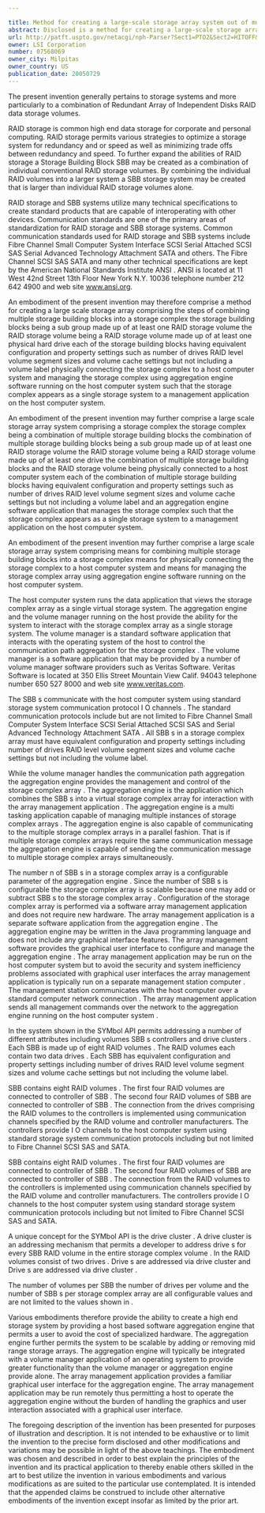 ```yaml
---

title: Method for creating a large-scale storage array system out of multiple mid-range storage arrays
abstract: Disclosed is a method for creating a large-scale storage array by combining multiple mid-range storage arrays via a host based aggregation engine software application. Each mid-range storage array, also call a storage building block, consists of one or more RAID volumes. Each mid-range storage array has equivalent configuration and property settings including number of drives, RAID level, volume segment sizes, and volume cache settings, but not including the volume label. The complex combination of mid-range storage arrays appears as a single storage system to a data management application of a host computer system. Once the mid-range storage arrays are aggregated into a large-scale storage array, or storage complex array, common features may be modified as a collection of items so that a common modification need only be entered one time for all items in the collection. The storage complex array also permits a management application to interact with the storage complex array as a virtual volume without the need to handle the complexities of the individual mid-range storage arrays. A separate graphical user interface application permits a system administrator to configure the aggregation engine without putting the burden of graphics and user interaction into the operation of the aggregation engine. The host based aggregation engine provides cost savings by creating a high end storage system without the need for costly specialized hardware. The aggregation engine is also scalable, permitting the addition or subtraction of mid-range storage arrays.
url: http://patft.uspto.gov/netacgi/nph-Parser?Sect1=PTO2&Sect2=HITOFF&p=1&u=%2Fnetahtml%2FPTO%2Fsearch-adv.htm&r=1&f=G&l=50&d=PALL&S1=07568069&OS=07568069&RS=07568069
owner: LSI Corporation
number: 07568069
owner_city: Milpitas
owner_country: US
publication_date: 20050729
---
```

The present invention generally pertains to storage systems and more particularly to a combination of Redundant Array of Independent Disks RAID data storage volumes.

RAID storage is common high end data storage for corporate and personal computing. RAID storage permits various strategies to optimize a storage system for redundancy and or speed as well as minimizing trade offs between redundancy and speed. To further expand the abilities of RAID storage a Storage Building Block SBB may be created as a combination of individual conventional RAID storage volumes. By combining the individual RAID volumes into a larger system a SBB storage system may be created that is larger than individual RAID storage volumes alone.

RAID storage and SBB systems utilize many technical specifications to create standard products that are capable of interoperating with other devices. Communication standards are one of the primary areas of standardization for RAID storage and SBB storage systems. Common communication standards used for RAID storage and SBB systems include Fibre Channel Small Computer System Interface SCSI Serial Attached SCSI SAS Serial Advanced Technology Attachment SATA and others. The Fibre Channel SCSI SAS SATA and many other technical specifications are kept by the American National Standards Institute ANSI . ANSI is located at 11 West 42nd Street 13th Floor New York N.Y. 10036 telephone number 212 642 4900 and web site www.ansi.org.

An embodiment of the present invention may therefore comprise a method for creating a large scale storage array comprising the steps of combining multiple storage building blocks into a storage complex the storage building blocks being a sub group made up of at least one RAID storage volume the RAID storage volume being a RAID storage volume made up of at least one physical hard drive each of the storage building blocks having equivalent configuration and property settings such as number of drives RAID level volume segment sizes and volume cache settings but not including a volume label physically connecting the storage complex to a host computer system and managing the storage complex using aggregation engine software running on the host computer system such that the storage complex appears as a single storage system to a management application on the host computer system.

An embodiment of the present invention may further comprise a large scale storage array system comprising a storage complex the storage complex being a combination of multiple storage building blocks the combination of multiple storage building blocks being a sub group made up of at least one RAID storage volume the RAID storage volume being a RAID storage volume made up of at least one drive the combination of multiple storage building blocks and the RAID storage volume being physically connected to a host computer system each of the combination of multiple storage building blocks having equivalent configuration and property settings such as number of drives RAID level volume segment sizes and volume cache settings but not including a volume label and an aggregation engine software application that manages the storage complex such that the storage complex appears as a single storage system to a management application on the host computer system.

An embodiment of the present invention may further comprise a large scale storage array system comprising means for combining multiple storage building blocks into a storage complex means for physically connecting the storage complex to a host computer system and means for managing the storage complex array using aggregation engine software running on the host computer system.

The host computer system runs the data application that views the storage complex array as a single virtual storage system. The aggregation engine and the volume manager running on the host provide the ability for the system to interact with the storage complex array as a single storage system. The volume manager is a standard software application that interacts with the operating system of the host to control the communication path aggregation for the storage complex . The volume manager is a software application that may be provided by a number of volume manager software providers such as Veritas Software. Veritas Software is located at 350 Ellis Street Mountain View Calif. 94043 telephone number 650 527 8000 and web site www.veritas.com.

The SBB s communicate with the host computer system using standard storage system communication protocol I O channels . The standard communication protocols include but are not limited to Fibre Channel Small Computer System Interface SCSI Serial Attached SCSI SAS and Serial Advanced Technology Attachment SATA . All SBB s in a storage complex array must have equivalent configuration and property settings including number of drives RAID level volume segment sizes and volume cache settings but not including the volume label.

While the volume manager handles the communication path aggregation the aggregation engine provides the management and control of the storage complex array . The aggregation engine is the application which combines the SBB s into a virtual storage complex array for interaction with the array management application . The aggregation engine is a multi tasking application capable of managing multiple instances of storage complex arrays . The aggregation engine is also capable of communicating to the multiple storage complex arrays in a parallel fashion. That is if multiple storage complex arrays require the same communication message the aggregation engine is capable of sending the communication message to multiple storage complex arrays simultaneously.

The number n of SBB s in a storage complex array is a configurable parameter of the aggregation engine . Since the number of SBB s is configurable the storage complex array is scalable because one may add or subtract SBB s to the storage complex array . Configuration of the storage complex array is performed via a software array management application and does not require new hardware. The array management application is a separate software application from the aggregation engine . The aggregation engine may be written in the Java programming language and does not include any graphical interface features. The array management software provides the graphical user interface to configure and manage the aggregation engine . The array management application may be run on the host computer system but to avoid the security and system inefficiency problems associated with graphical user interfaces the array management application is typically run on a separate management station computer . The management station communicates with the host computer over a standard computer network connection . The array management application sends all management commands over the network to the aggregation engine running on the host computer system .

In the system shown in the SYMbol API permits addressing a number of different attributes including volumes SBB s controllers and drive clusters . Each SBB is made up of eight RAID volumes . The RAID volumes each contain two data drives . Each SBB has equivalent configuration and property settings including number of drives RAID level volume segment sizes and volume cache settings but not including the volume label.

SBB contains eight RAID volumes . The first four RAID volumes are connected to controller of SBB . The second four RAID volumes of SBB are connected to controller of SBB . The connection from the drives comprising the RAID volumes to the controllers is implemented using communication channels specified by the RAID volume and controller manufacturers. The controllers provide I O channels to the host computer system using standard storage system communication protocols including but not limited to Fibre Channel SCSI SAS and SATA.

SBB contains eight RAID volumes . The first four RAID volumes are connected to controller of SBB . The second four RAID volumes of SBB are connected to controller of SBB . The connection from the RAID volumes to the controllers is implemented using communication channels specified by the RAID volume and controller manufacturers. The controllers provide I O channels to the host computer system using standard storage system communication protocols including but not limited to Fibre Channel SCSI SAS and SATA.

A unique concept for the SYMbol API is the drive cluster . A drive cluster is an addressing mechanism that permits a developer to address drive s for every SBB RAID volume in the entire storage complex volume . In the RAID volumes consist of two drives . Drive s are addressed via drive cluster and Drive s are addressed via drive cluster .

The number of volumes per SBB the number of drives per volume and the number of SBB s per storage complex array are all configurable values and are not limited to the values shown in .

Various embodiments therefore provide the ability to create a high end storage system by providing a host based software aggregation engine that permits a user to avoid the cost of specialized hardware. The aggregation engine further permits the system to be scalable by adding or removing mid range storage arrays. The aggregation engine will typically be integrated with a volume manager application of an operating system to provide greater functionality than the volume manager or aggregation engine provide alone. The array management application provides a familiar graphical user interface for the aggregation engine. The array management application may be run remotely thus permitting a host to operate the aggregation engine without the burden of handling the graphics and user interaction associated with a graphical user interface.

The foregoing description of the invention has been presented for purposes of illustration and description. It is not intended to be exhaustive or to limit the invention to the precise form disclosed and other modifications and variations may be possible in light of the above teachings. The embodiment was chosen and described in order to best explain the principles of the invention and its practical application to thereby enable others skilled in the art to best utilize the invention in various embodiments and various modifications as are suited to the particular use contemplated. It is intended that the appended claims be construed to include other alternative embodiments of the invention except insofar as limited by the prior art.

